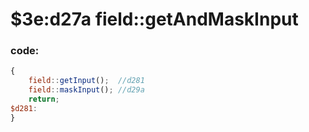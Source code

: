 ﻿
# $3e:d27a field::getAndMaskInput


### code:
```js
{
	field::getInput();	//d281
	field::maskInput();	//d29a
	return;
$d281:
}
```




